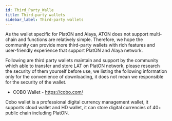 ```yaml
---
id: Third_Party_Walle
title: Third-party wallets
sidebar_label: Third-party wallets
---
```



As the wallet specific for PlatON and Alaya, ATON does not support multi-chain and functions are relatively simple. Therefore, we hope the community can provide more third-party wallets with rich features and user-friendly experience that support PlatON and Alaya network.

Following are third party wallets maintain and support by the community which able to transfer and store LAT on PlatON network, please research the security of them yourself before use, we listing the following information only for the convenience of downloading, it does not mean we responsible for the security of the wallet.



- COBO Wallet - https://cobo.com/

Cobo wallet is a professional digital currency management wallet, it supports cloud wallet and HD wallet, it can store digital currencies of 40+ public chain including PlatON.
